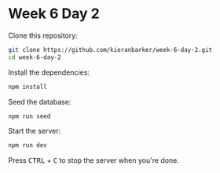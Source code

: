# Week 6 Day 2

Clone this repository:

```sh
git clone https://github.com/kieranbarker/week-6-day-2.git
cd week-6-day-2
```

Install the dependencies:

```sh
npm install
```

Seed the database:

```sh
npm run seed
```

Start the server:

```sh
npm run dev
```

Press <kbd>CTRL</kbd> + <kbd>C</kbd> to stop the server when you're done.
